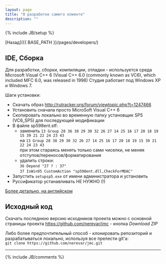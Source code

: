 ```yaml
---
layout: page
title: "О разработке самого клиенте"
description: ""
---
```

{% include JB/setup %}

[Назад]({{ BASE_PATH }}/pages/developers/)

## IDE, Сборка
Для разработки, сборки, компиляции, отладки - используется среда Microsoft Visual C++ 6 (Visual C++ 6.0 (commonly known as VC6), which included MFC 6.0, was released in 1998)
Студия работает под Windows XP и Windows 7.

Шаги установки:

- Скачать образ <http://rutracker.org/forum/viewtopic.php?t=1247466>
- Установить сначала просто MicroSoft Visual C++ 6
- Скопировать локально во временную папку установщик SP5 (VC6_SP5) для последующей модификации
- В файле sp598ent.stf:
    - заменить `13 Group 28 36 38 29 30 32 26 27 14 25 16 17 20 18 19 15 39 21 22 24 23 43`  
    на `13 Group 28 38 29 30 32 26 27 14 25 16 17 20 18 19 15 39 21 22 24 23 43`  
    при этом стараясь менять только сами чиселки, не меняя отступов/переносов/форматирования
    - удалить строки:  
        `36 Depend "27 ? : 37" `  
        `37 IsWin95 CustomAction "sp598ent.dll,CheckForMDAC"`
- Запустить `setupsp5.exe` от имени администратора и установить
- Руссификатор устанавливать НЕ НУЖНО (!)

[Более детально, на английском](http://answers.microsoft.com/en-us/windows/forum/windows_7-windows_programs/installing-visual-studio-6-on-windows-7/fe63b96d-0005-4058-96a6-3d78d8041556)

## Исходный код

Скачать последнюю версию исходников проекта можно с основной страницы проекта <https://github.com/nerevar/jmc> - кнопка *Download ZIP*

Либо более предпочтительный способ - клонировать репозиторий и разрабатываться локально, используя все прелести git'а:  
`git clone https://github.com/nerevar/jmc.git`

---

{% include JB/comments %}
